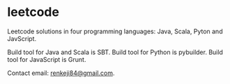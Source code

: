 # leetcode

Leetcode solutions in four programming languages: Java, Scala, Pyton and JavScript.

Build tool for Java and Scala is SBT.
Build tool for Python is pybuilder.
Build tool for JavaScript is Grunt.

Contact email: renkeji84@gmail.com.
